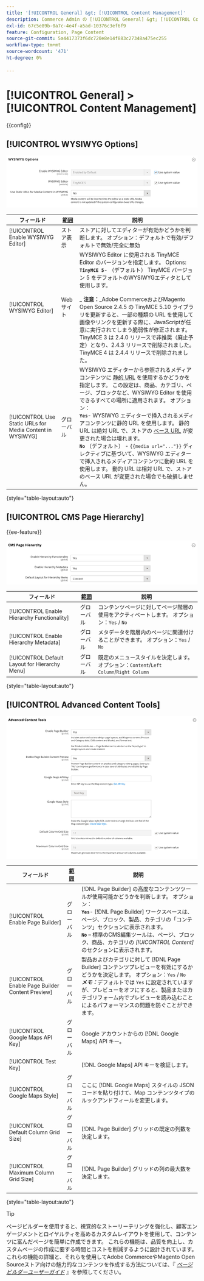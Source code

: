 ```yaml
---
title: '[!UICONTROL General] &gt; [!UICONTROL Content Management]'
description: Commerce Admin の [!UICONTROL General] &gt; [!UICONTROL Content Management] ページで設定を確認します。
exl-id: 67c5e89b-0a7c-4e4f-a5ad-10376c3ef6f9
feature: Configuration, Page Content
source-git-commit: 5a4417373f6dc720e8e14f883c27348a475ec255
workflow-type: tm+mt
source-wordcount: '471'
ht-degree: 0%

---
```


# [!UICONTROL General] > [!UICONTROL Content Management]

{{config}}

## [!UICONTROL WYSIWYG Options]

![WYSIWYG オプション ](./assets/content-management-wysiwyg-options.png)<!-- zoom -->

<!-- [WYSIWYG Options](https://experienceleague.adobe.com/ja/docs/commerce-admin/content-design/wysiwyg/editor) -->

| フィールド | [ 範囲 ](../../getting-started/websites-stores-views.md#scope-settings) | 説明 |
|--- |--- |--- |
| [!UICONTROL Enable WYSIWYG Editor] | ストア表示 | ストアに対してエディターが有効かどうかを判断します。 オプション：デフォルトで有効/デフォルトで無効/完全に無効 |
| [!UICONTROL WYSIWYG Editor] | Web サイト | WYSIWYG Editor に使用される TinyMCE Editor のバージョンを指定します。 Options: <br/>**`TinyMCE 5`**- （デフォルト） TinyMCE バージョン 5 をデフォルトのWYSIWYGエディタとして使用します。<br><br>_ **&#x200B; 注意：**&#x200B;_Adobe CommerceおよびMagento Open Source 2.4.5 の TinyMCE 5.10 ライブラリを更新すると、一部の種類の URL を使用して画像やリンクを更新する際に、JavaScriptが任意に実行されてしまう脆弱性が修正されます。 TinyMCE 3 は 2.4.0 リリースで非推奨（廃止予定）となり、2.4.3 リリースで削除されました。 TinyMCE 4 は 2.4.4 リリースで削除されました。 |
| [!UICONTROL Use Static URLs for Media Content in WYSIWYG] | グローバル | WYSIWYG エディターから参照されるメディアコンテンツに [ 静的 URL](../../content-design/catalog-urls-dynamic-media.md) を使用するかどうかを指定します。 この設定は、商品、カテゴリ、ページ、ブロックなど、WYSIWYG Editor を使用できるすべての場所に適用されます。 オプション：<br/>**`Yes`**- WYSIWYG エディターで挿入されるメディアコンテンツに静的 URL を使用します。 静的 URL は絶対 URL で、ストアの [ ベース URL](../../stores-purchase/store-urls.md) が変更された場合は壊れます。<br/>**`No`** （デフォルト） - `{{media url="..."}}` ディレクティブに基づいて、WYSIWYG エディターで挿入されるメディアコンテンツに動的 URL を使用します。 動的 URL は相対 URL で、ストアのベース URL が変更された場合でも破損しません。 |

{style="table-layout:auto"}

## [!UICONTROL CMS Page Hierarchy]

{{ee-feature}}

![CMS ページ階層 ](./assets/content-management-cms-page-hierarchy.png)<!-- zoom -->

<!--[CMS Page Hierarchy](https://experienceleague.adobe.com/ja/docs/commerce-admin/content-design/elements/pages/page-hierarchy) -->

| フィールド | [ 範囲 ](../../getting-started/websites-stores-views.md#scope-settings) | 説明 |
|--- |--- |--- |
| [!UICONTROL Enable Hierarchy Functionality] | グローバル | コンテンツページに対してページ階層の使用をアクティベートします。 オプション：`Yes` / `No` |
| [!UICONTROL Enable Hierarchy Metadata] | グローバル | メタデータを階層内のページに関連付けることができます。 オプション：`Yes` / `No` |
| [!UICONTROL Default Layout for Hierarchy Menu] | グローバル | 既定のメニュースタイルを決定します。 オプション：`Content`/`Left Column`/`Right Column` |

{style="table-layout:auto"}

## [!UICONTROL Advanced Content Tools]

![ 高度なコンテンツツール ](./assets/content-management-advanced-content-tools.png)<!-- zoom -->

<!-- [Advanced Content Tools](https://experienceleague.adobe.com/ja/docs/commerce-admin/page-builder/walkthrough/3-catalog-content) -->

| フィールド | [ 範囲 ](../../getting-started/websites-stores-views.md#scope-settings) | 説明 |
|--- |--- |--- |
| [!UICONTROL Enable Page Builder] | グローバル | [!DNL Page Builder] の高度なコンテンツツールが使用可能かどうかを判断します。 オプション：<br/>**`Yes`**- [!DNL Page Builder] ワークスペースは、ページ、ブロック、製品、カテゴリの「コンテンツ」セクションに表示されます。<br/>**`No`** – 標準のCMS編集ツールは、ページ、ブロック、商品、カテゴリの _[!UICONTROL Content]_&#x200B;のセクションに表示されます。 |
| [!UICONTROL Enable Page Builder Content Preview] | グローバル | 製品およびカテゴリに対して [!DNL Page Builder] コンテンツプレビューを有効にするかどうかを決定します。 オプション：`Yes` / `No` <br/>**_メモ：_**&#x200B;デフォルトでは `Yes` に設定されていますが、プレビューをオフにすると、製品またはカテゴリフォーム内でプレビューを読み込むことによるパフォーマンスの問題を防ぐことができます。 |
| [!UICONTROL Google Maps API Key] | グローバル | Google アカウントからの [!DNL Google Maps] API キー。 |
| [!UICONTROL Test Key] |  | [!DNL Google Maps] API キーを検証します。 |
| [!UICONTROL Google Maps Style] | グローバル | ここに [!DNL Google Maps] スタイルの JSON コードを貼り付けて、Map コンテンツタイプのルックアンドフィールを変更します。 |
| [!UICONTROL Default Column Grid Size] | グローバル | [!DNL Page Builder] グリッドの既定の列数を決定します。 |
| [!UICONTROL Maximum Column Grid Size] | グローバル | [!DNL Page Builder] グリッドの列の最大数を決定します。 |

{style="table-layout:auto"}

>[!TIP]
>
>ページビルダーを使用すると、視覚的なストーリーテリングを強化し、顧客エンゲージメントとロイヤルティを高めるカスタムレイアウトを使用して、コンテンツに富んだページを簡単に作成できます。 これらの機能は、品質を向上し、カスタムページの作成に要する時間とコストを削減するように設計されています。 これらの機能の詳細と、それらを使用してAdobe CommerceやMagento Open Sourceストア向けの魅力的なコンテンツを作成する方法については、『 [_ページビルダーユーザーガイド_](../../page-builder/guide-overview.md) 』を参照してください。

